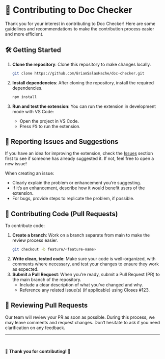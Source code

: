 # 🚀 Contributing to Doc Checker

Thank you for your interest in contributing to Doc Checker! Here are some guidelines and recommendations to make the contribution process easier and more efficient.

## 🛠️ Getting Started

1. **Clone the repository**: Clone this repository to make changes locally.
    ```bash
    git clone https://github.com/BrianSalasHache/doc-checker.git
    ```

2. **Install dependencies**: After cloning the repository, install the required dependencies.
    ```bash
    npm install
    ```

3. **Run and test the extension**: You can run the extension in development mode with VS Code:
    * Open the project in VS Code.
    * Press <kbd>F5</kbd> to run the extension.

## 📝 Reporting Issues and Suggestions
If you have an idea for improving the extension, check the [Issues](https://github.com/BrianSalasHache/doc-checker/issues) section first to see if someone has already suggested it. If not, feel free to open a new issue!

When creating an issue:
* Clearly explain the problem or enhancement you’re suggesting.
* If it’s an enhancement, describe how it would benefit users of the extension.
* For bugs, provide steps to replicate the problem, if possible.

## 🔄 Contributing Code (Pull Requests)
To contribute code:
1. **Create a branch**: Work on a branch separate from main to make the review process easier.
    ```bash
    git checkout -b feature/<feature-name>
    ```
2. **Write clean, tested code**: Make sure your code is well-organized, with comments where necessary, and test your changes to ensure they work as expected. 
3. **Submit a Pull Request**: When you’re ready, submit a Pull Request (PR) to the main branch of the repository.
    * Include a clear description of what you’ve changed and why.
    * Reference any related issue(s) (if applicable) using Closes #123.

## 👀 Reviewing Pull Requests
Our team will review your PR as soon as possible. During this process, we may leave comments and request changes. Don’t hesitate to ask if you need clarification on any feedback.

---

<br>

🌟 **Thank you for contributing!** 🌟
